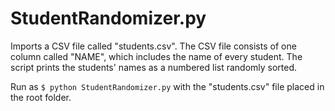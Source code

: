 # StudentRandomizer.py

Imports a CSV file called "students.csv". The CSV file consists of one column called "NAME", which includes the name of every student. The script prints the students' names as a numbered list randomly sorted.

Run as `$ python StudentRandomizer.py` with the "students.csv" file placed in the root folder.
